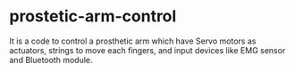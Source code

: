 # prostetic-arm-control
It is a code to control a prosthetic arm which have Servo motors as actuators, strings to move each fingers, and input devices like EMG sensor and Bluetooth module. 
